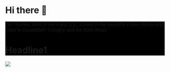 # Hi there 👋


<div style="background-color: #000000">
<p>I'm Thomas, born in Germany 🇩🇪 , based in the beautiful Lower-Rhine-Area (next to Düsseldorf, Cologne and the Ruhr-Area)</p>
    <h1>Headline1</h1>
</div>
<img src='/Users/ThSchweers/Dropbox/2021Project/t4ms/t4ms_intro.svg' />